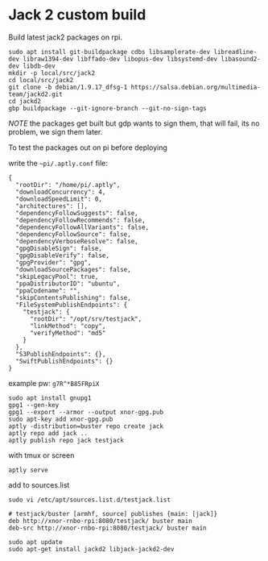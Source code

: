 # Jack 2 custom build

Build latest jack2 packages on rpi.

```shell
sudo apt install git-buildpackage cdbs libsamplerate-dev libreadline-dev libraw1394-dev libffado-dev libopus-dev libsystemd-dev libasound2-dev libdb-dev
mkdir -p local/src/jack2
cd local/src/jack2
git clone -b debian/1.9.17_dfsg-1 https://salsa.debian.org/multimedia-team/jackd2.git
cd jackd2
gbp buildpackage --git-ignore-branch --git-no-sign-tags
```

*NOTE* the packages get built but gdp wants to sign them, that will fail, its no problem, we sign them later.

To test the packages out on pi before deploying

write the `~pi/.aptly.conf` file:

```
{
  "rootDir": "/home/pi/.aptly",
  "downloadConcurrency": 4,
  "downloadSpeedLimit": 0,
  "architectures": [],
  "dependencyFollowSuggests": false,
  "dependencyFollowRecommends": false,
  "dependencyFollowAllVariants": false,
  "dependencyFollowSource": false,
  "dependencyVerboseResolve": false,
  "gpgDisableSign": false,
  "gpgDisableVerify": false,
  "gpgProvider": "gpg",
  "downloadSourcePackages": false,
  "skipLegacyPool": true,
  "ppaDistributorID": "ubuntu",
  "ppaCodename": "",
  "skipContentsPublishing": false,
  "FileSystemPublishEndpoints": {
    "testjack": {
      "rootDir": "/opt/srv/testjack",
      "linkMethod": "copy",
      "verifyMethod": "md5"
    }
  },
  "S3PublishEndpoints": {},
  "SwiftPublishEndpoints": {}
}
```
example pw: `g7R^*B85FRpiX`

```shell
sudo apt install gnupg1
gpg1 --gen-key
gpg1 --export --armor --output xnor-gpg.pub
sudo apt-key add xnor-gpg.pub
aptly -distribution=buster repo create jack
aptly repo add jack ..
aptly publish repo jack testjack
```

with tmux or screen
```
aptly serve
```

add to sources.list


```shell
sudo vi /etc/apt/sources.list.d/testjack.list
```

```
# testjack/buster [armhf, source] publishes {main: [jack]}
deb http://xnor-rnbo-rpi:8080/testjack/ buster main
deb-src http://xnor-rnbo-rpi:8080/testjack/ buster main
```

```shell
sudo apt update
sudo apt-get install jackd2 libjack-jackd2-dev
```
